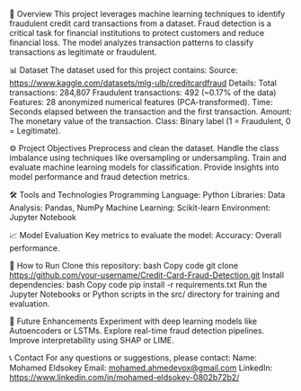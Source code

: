 🚀 Overview
This project leverages machine learning techniques to identify fraudulent credit card transactions from a dataset. Fraud detection is a critical task for financial institutions to protect customers and reduce financial loss. The model analyzes transaction patterns to classify transactions as legitimate or fraudulent.

📊 Dataset
The dataset used for this project contains:
Source: https://www.kaggle.com/datasets/mlg-ulb/creditcardfraud
Details:
Total transactions: 284,807
Fraudulent transactions: 492 (~0.17% of the data)
Features:
28 anonymized numerical features (PCA-transformed).
Time: Seconds elapsed between the transaction and the first transaction.
Amount: The monetary value of the transaction.
Class: Binary label (1 = Fraudulent, 0 = Legitimate).

⚙️ Project Objectives
Preprocess and clean the dataset.
Handle the class imbalance using techniques like oversampling or undersampling.
Train and evaluate machine learning models for classification.
Provide insights into model performance and fraud detection metrics.

🛠️ Tools and Technologies
Programming Language: Python
Libraries:
Data Analysis: Pandas, NumPy
Machine Learning: Scikit-learn
Environment: Jupyter Notebook

📈 Model Evaluation
Key metrics to evaluate the model:
Accuracy: Overall performance.

📝 How to Run
Clone this repository:
bash
Copy code
git clone https://github.com/your-username/Credit-Card-Fraud-Detection.git
Install dependencies:
bash
Copy code
pip install -r requirements.txt
Run the Jupyter Notebooks or Python scripts in the src/ directory for training and evaluation.

📌 Future Enhancements
Experiment with deep learning models like Autoencoders or LSTMs.
Explore real-time fraud detection pipelines.
Improve interpretability using SHAP or LIME.

📞 Contact
For any questions or suggestions, please contact:
Name: Mohamed Eldsokey
Email: mohamed.ahmedevox@gmail.com
LinkedIn: https://www.linkedin.com/in/mohamed-eldsokey-0802b72b2/

